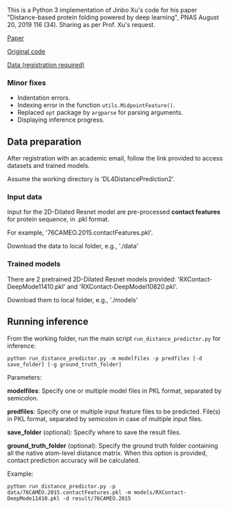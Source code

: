 This is a Python 3 implementation of Jinbo Xu's code for his paper "Distance-based protein folding powered by deep learning", PNAS August 20, 2019 116 (34). Sharing as per Prof. Xu's request.

[Paper](https://www.pnas.org/content/116/34/16856)

[Original code](https://github.com/j3xugit/RaptorX-Contact)

[Data (registration required)](http://raptorx.uchicago.edu/download)

### Minor fixes
- Indentation errors.
- Indexing error in the function `utils.MidpointFeature()`.
- Replaced `opt` package by `argparse` for parsing arguments.
- Displaying inference progress.

## Data preparation
After registration with an academic email, follow the link provided to access datasets and trained models.

Assume the working directory is 'DL4DistancePrediction2'.

### Input data
Input for the 2D-Dilated Resnet model are pre-processed **contact features** for protein sequence, in .pkl format.

For example, '76CAMEO.2015.contactFeatures.pkl'.

Download the data to local folder, e.g., './data'

### Trained models
There are 2 pretrained 2D-Dilated Resnet models provided: 'RXContact-DeepMode11410.pkl' and 'RXContact-DeepModel10820.pkl'.

Download them to local folder, e.g., './models'


## Running inference
From the working folder, run the main script `run_distance_predictor.py` for inference:

```console
python run_distance_predictor.py -m modelfiles -p predfiles [-d save_folder] [-g ground_truth_folder]
```
Parameters:

**modelfiles**: Specify one or multiple model files in PKL format, separated by semicolon.

**predfiles**: Specify one or multiple input feature files to be predicted. File(s) in PKL format, separated by semicolon in case of multiple input files.

**save_folder** (optional): Specify where to save the result files.

**ground_truth_folder** (optional): Specify the ground truth folder containing all the native atom-level distance matrix. When this option is provided, contact prediction accuracy will be calculated.

Example:
```console
python run_distance_predictor.py -p data/76CAMEO.2015.contactFeatures.pkl -m models/RXContact-DeepMode11410.pkl -d result/76CAMEO.2015
 ```
